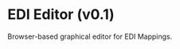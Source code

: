 EDI Editor (v0.1)
=====================================

Browser-based graphical editor for EDI Mappings.
